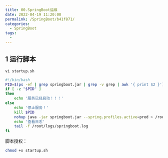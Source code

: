 ```yaml
---
title: 00.SpringBoot运维
date: 2022-04-19 11:20:00
permalink: /SpringBoot/b41f871/
categories: 
  - SpringBoot
tags: 
  - 
---
```


## 1 运行脚本

`vi startup.sh`

```bash
#!/bin/bash
PID=$(ps -ef | grep springboot.jar | grep -v grep | awk '{ print $2 }')
if [ -z "$PID" ]
then
    echo '服务已经启动！！！'
else
    echo '停止服务！'
    kill $PID
    nohup java -jar springboot.jar --spring.profiles.active=prod > /root/logs/springboot.log &
    echo '查看日志'
    tail -f /root/logs/springboot.log
fi
```

脚本授权：

```bash
chmod +x startup.sh
```


